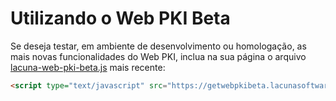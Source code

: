# Utilizando o Web PKI Beta

Se deseja testar, em ambiente de desenvolvimento ou homologação, as mais novas funcionalidades do Web PKI, inclua na sua página o arquivo [lacuna-web-pki-beta.js](https://getwebpkibeta.lacunasoftware.com/Scripts/LacunaWebPKI-beta/lacuna-web-pki-beta-2.9.0.js) mais recente:
```html
<script type="text/javascript" src="https://getwebpkibeta.lacunasoftware.com/Scripts/LacunaWebPKI-beta/lacuna-web-pki-beta-2.9.0.js"></script>
```